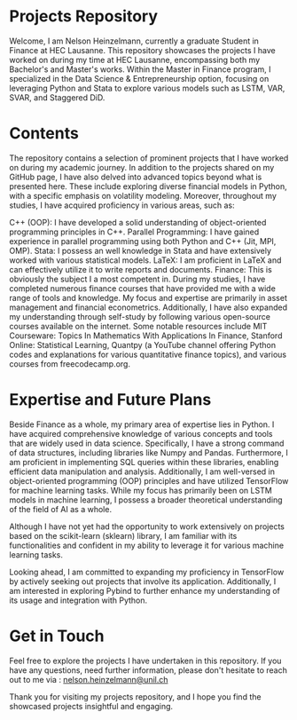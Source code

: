 # Projects Repository
Welcome, I am Nelson Heinzelmann, currently a graduate Student in Finance at HEC Lausanne. This repository showcases the projects I have worked on during my time at HEC Lausanne, encompassing both my Bachelor's and Master's works. Within the Master in Finance program, I specialized in the Data Science & Entrepreneurship option, focusing on leveraging Python and Stata to explore various models such as LSTM, VAR, SVAR, and Staggered DiD.

# Contents
The repository contains a selection of prominent projects that I have worked on during my academic journey. In addition to the projects shared on my GitHub page, I have also delved into advanced topics beyond what is presented here. These include exploring diverse financial models in Python, with a specific emphasis on volatility modeling. Moreover, throughout my studies, I have acquired proficiency in various areas, such as:

C++ (OOP): I have developed a solid understanding of object-oriented programming principles in C++.
Parallel Programming: I have gained experience in parallel programming using both Python and C++ (Jit, MPI, OMP).
Stata: I possess an well knowledge in Stata and have extensively worked with various statistical models.
LaTeX: I am proficient in LaTeX and can effectively utilize it to write reports and documents.
Finance: This is obviously the subject I a most competent in. During my studies, I have completed numerous finance courses that have provided me with a wide range of tools and knowledge. My focus and expertise are primarily in asset management and financial econometrics. Additionally, I have also expanded my understanding through self-study by following various open-source courses available on the internet. Some notable resources include MIT Courseware: Topics In Mathematics With Applications In Finance, Stanford Online: Statistical Learning, Quantpy (a YouTube channel offering Python codes and explanations for various quantitative finance topics), and various courses from freecodecamp.org.

# Expertise and Future Plans
Beside Finance as a whole, my primary area of expertise lies in Python. I have acquired comprehensive knowledge of various concepts and tools that are widely used in data science. Specifically, I have a strong command of data structures, including libraries like Numpy and Pandas. Furthermore, I am proficient in implementing SQL queries within these libraries, enabling efficient data manipulation and analysis. Additionally, I am well-versed in object-oriented programming (OOP) principles and have utilized TensorFlow for machine learning tasks. While my focus has primarily been on LSTM models in machine learning, I possess a broader theoretical understanding of the field of AI as a whole. 

Although I have not yet had the opportunity to work extensively on projects based on the scikit-learn (sklearn) library, I am familiar with its functionalities and confident in my ability to leverage it for various machine learning tasks.

Looking ahead, I am committed to expanding my proficiency in TensorFlow by actively seeking out projects that involve its application. Additionally, I am interested in exploring Pybind to further enhance my understanding of its usage and integration with Python.

# Get in Touch
Feel free to explore the projects I have undertaken in this repository. If you have any questions, need further information, please don't hesitate to reach out to me via : nelson.heinzelmann@unil.ch

Thank you for visiting my projects repository, and I hope you find the showcased projects insightful and engaging.
